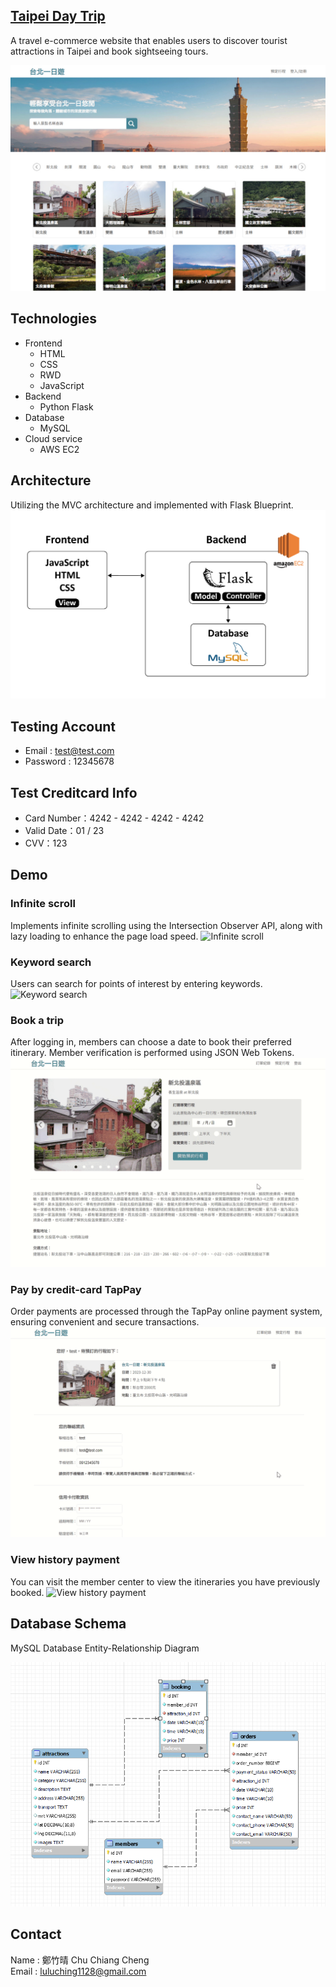 
## [Taipei Day Trip](http://44.226.108.69:3000/ "Taipei Day Trip")

A travel e-commerce website that enables users to discover tourist attractions in Taipei and book sightseeing tours.

![index](static/readme/0.jpg)

## Technologies
- Frontend
  - HTML
  - CSS
  - RWD
  - JavaScript
- Backend
  - Python Flask
- Database
  - MySQL
- Cloud service
  - AWS EC2

## Architecture
Utilizing the MVC architecture and implemented with Flask Blueprint.
![architecture.jpg](static/readme/architecture.jpg)

## Testing Account
- Email : test@test.com
- Password : 12345678
  
## Test Creditcard Info
- Card Number：4242 - 4242 - 4242 - 4242
- Valid Date：01 / 23 
- CVV：123 

## Demo

### Infinite scroll
Implements infinite scrolling using the Intersection Observer API, along with lazy loading to enhance the page load speed.
![Infinite scroll](static/readme/1.gif)

### Keyword search
Users can search for points of interest by entering keywords.
![Keyword search](static/readme/2.gif)

### Book a trip
After logging in, members can choose a date to book their preferred itinerary. Member verification is performed using JSON Web Tokens.
![Book a trip](static/readme/3.gif)

### Pay by credit-card TapPay
Order payments are processed through the TapPay online payment system, ensuring convenient and secure transactions.
![Pay by credit-card TapPay](static/readme/4.gif)

### View history payment
You can visit the member center to view the itineraries you have previously booked.
![View history payment](static/readme/5.gif)

## Database Schema
MySQL Database Entity-Relationship Diagram

![database](static/readme/database.png)

## Contact
Name : 鄭竹晴 Chu Chiang Cheng   
Email : luluching1128@gmail.com